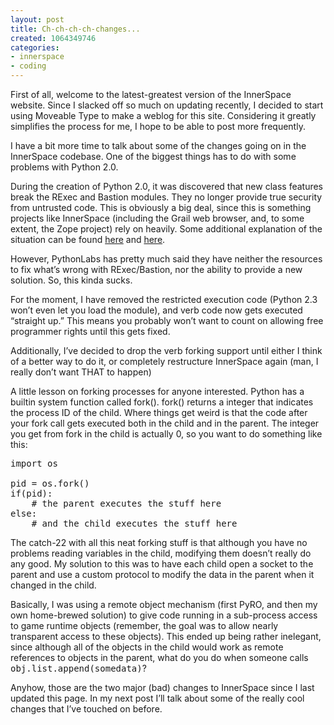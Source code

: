 ```yaml
---
layout: post
title: Ch-ch-ch-ch-changes...
created: 1064349746
categories:
- innerspace
- coding
---
```

<p>First of all, welcome to the latest-greatest version of the InnerSpace website. Since I slacked off so much on updating recently, I decided to start using Moveable Type to make a weblog for this site. Considering it greatly simplifies the process for me, I hope to be able to post more frequently.</p>

<p>I have a bit more time to talk about some of the changes going on in the InnerSpace codebase. One of the biggest things has to do with some problems with Python 2.0.</p>

<p>During the creation of Python 2.0, it was discovered that new class features break the RExec and Bastion modules. They no longer provide true security from untrusted code. This is obviously a big deal, since this is something projects like InnerSpace (including the Grail web browser, and, to some extent, the Zope project) rely on heavily. Some additional explanation of the situation can be found <A HREF="http://mail.python.org/pipermail/python-dev/2002-December/031160.html">here</A> and <A HREF="http://mail.python.org/pipermail/python-dev/2003-January/031848.html">here</A>.</p>

<p>However, PythonLabs has pretty much said they have neither the resources to fix what&#8217;s wrong with RExec/Bastion, nor the ability to provide a new solution. So, this kinda sucks.</p>

<p>For the moment, I have removed the restricted execution code (Python 2.3 won&#8217;t even let you load the module), and verb code now gets executed &#8220;straight up.&#8221; This means you probably won&#8217;t want to count on allowing free programmer rights until this gets fixed.</p>

<p>Additionally, I&#8217;ve decided to drop the verb forking support until either I think of a better way to do it, or completely restructure InnerSpace again (man, I really don&#8217;t want THAT to happen)</p>

<p>A little lesson on forking processes for anyone interested. Python has a builtin system function called fork(). fork() returns a integer that indicates the process ID of the child. Where things get weird is that the code after your fork call gets executed both in the child and in the parent. The integer you get from fork in the child is actually 0, so you want to do something like this:</p>

<pre>
import os

pid = os.fork()
if(pid):
    # the parent executes the stuff here
else:
    # and the child executes the stuff here
</pre>

<p>The catch-22 with all this neat forking stuff is that although you have no problems reading variables in the child, modifying them doesn&#8217;t really do any good. My solution to this was to have each child open a socket to the parent and use a custom protocol to modify the data in the parent when it changed in the child.</p>

<p>Basically, I was using a remote object mechanism (first PyRO, and then my own home-brewed solution) to give code running in a sub-process access to game runtime objects (remember, the goal was to allow nearly transparent access to these objects). This ended up being rather inelegant, since although all of the objects in the child would work as remote references to objects in the parent, what do you do when someone calls <tt>obj.list.append(somedata)</tt>?</p>

<p>Anyhow, those are the two major (bad) changes to InnerSpace since I last updated this page. In my next post I&#8217;ll talk about some of the really cool changes that I&#8217;ve touched on before.</p>

